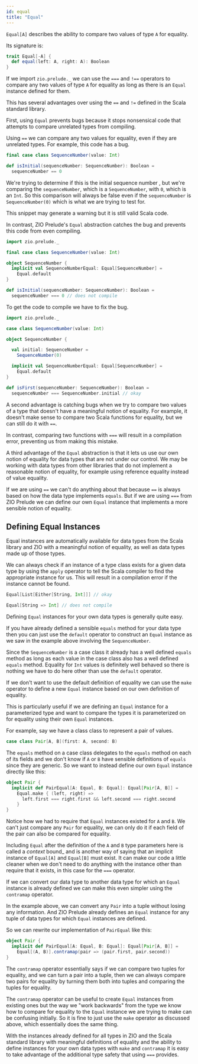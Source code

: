 ```yaml
---
id: equal
title: "Equal"
---
```


`Equal[A]` describes the ability to compare two values of type `A` for equality.

Its signature is:

```scala mdoc
trait Equal[-A] {
  def equal(left: A, right: A): Boolean
}
```

If we import `zio.prelude._` we can use the `===` and `!==` operators to compare any two values of type `A` for equality as long as there is an `Equal` instance defined for them.

This has several advantages over using the `==` and `!=` defined in the Scala standard library.

First, using `Equal` prevents bugs because it stops nonsensical code that attempts to compare unrelated types from compiling.

Using `==` we can compare any two values for equality, even if they are unrelated types. For example, this code has a bug.

```scala mdoc:warn
final case class SequenceNumber(value: Int)

def isInitial(sequenceNumber: SequenceNumber): Boolean =
  sequenceNumber == 0
```

We're trying to determine if this is the initial sequence number , but we're comparing the `sequenceNumber`, which is a `SequenceNumber`, with `0`, which is an `Int`. So this comparison will always be false even if the `sequenceNumber` is `SequenceNumber(0)` which is what we are trying to test for.

This snippet may generate a warning but it is still valid Scala code.

In contrast, ZIO Prelude's `Equal` abstraction catches the bug and prevents this code from even compiling.

```scala mdoc:reset:fail
import zio.prelude._

final case class SequenceNumber(value: Int)

object SequenceNumber {
  implicit val SequenceNumberEqual: Equal[SequenceNumber] =
    Equal.default
}

def isInitial(sequenceNumber: SequenceNumber): Boolean =
  sequenceNumber === 0 // does not compile
```

To get the code to compile we have to fix the bug.

```scala mdoc
import zio.prelude._

case class SequenceNumber(value: Int)

object SequenceNumber {

  val initial: SequenceNumber =
    SequenceNumber(0)

  implicit val SequenceNumberEqual: Equal[SequenceNumber] =
    Equal.default
}

def isFirst(sequenceNumber: SequenceNumber): Boolean =
  sequenceNumber === SequenceNumber.initial // okay
```

A second advantage is catching bugs when we try to compare two values of a type that doesn't have a meaningful notion of equality. For example, it doesn't make sense to compare two Scala functions for equality, but we can still do it with `==`.

In contrast, comparing two functions with `===` will result in a compilation error, preventing us from making this mistake.

A third advantage of the `Equal` abstraction is that it lets us use our own notion of equality for data types that are not under our control. We may be working with data types from other libraries that do not implement a reasonable notion of equality, for example using reference equality instead of value equality.

If we are using `==` we can't do anything about that because `==` is always based on how the data type implements `equals`. But if we are using `===` from ZIO Prelude we can define our own `Equal` instance that implements a more sensible notion of equality.

## Defining Equal Instances

Equal instances are automatically available for data types from the Scala library and ZIO with a meaningful notion of equality, as well as data types made up of those types.

We can always check if an instance of a type class exists for a given data type by using the `apply` operator to tell the Scala compiler to find the appropriate instance for us. This will result in a compilation error if the instance cannot be found.

```scala mdoc
Equal[List[Either[String, Int]]] // okay
```

```scala mdoc:fail
Equal[String => Int] // does not compile
```

Defining `Equal` instances for your own data types is generally quite easy.

If you have already defined a sensible `equals` method for your data type then you can just use the `default` operator to construct an `Equal` instance as we saw in the example above involving the `SequenceNumber`.

Since the `SequenceNumber` is a case class it already has a well defined `equals` method as long as each value in the case class also has a well defined `equals` method. Equality for `Int` values is definitely well behaved so there is nothing we have to do here other than use the `default` operator.

If we don't want to use the default definition of equality we can use the `make` operator to define a new `Equal` instance based on our own definition of equality.

This is particularly useful if we are defining an `Equal` instance for a parameterized type and want to compare the types it is parameterized on for equality using their own `Equal` instances.

For example, say we have a class class to represent a pair of values.

```scala mdoc
case class Pair[A, B](first: A, second: B)
```

The `equals` method on a case class delegates to the `equals` method on each of its fields and we don't know if `A` or `B` have sensible definitions of `equals` since they are generic. So we want to instead define our own `Equal` instance directly like this:

```scala mdoc
object Pair {
  implicit def PairEqual[A: Equal, B: Equal]: Equal[Pair[A, B]] =
    Equal.make { (left, right) =>
      left.first === right.first && left.second === right.second
    }
}
```

Notice how we had to require that `Equal` instances existed for `A` and `B`. We can't just compare any `Pair` for equality, we can only do it if each field of the pair can also be compared for equality.

Including `Equal` after the definition of the `A` and `B` type parameters here is called a _context_ bound_ and is another way of saying that an implicit instance of `Equal[A]` and `Equal[B]` must exist. It can make our code a little cleaner when we don't need to do anything with the instance other than require that it exists, in this case for the `===` operator.

If we can convert our data type to another data type for which an `Equal` instance is already defined we can make this even simpler using the `contramap` operator.

In the example above, we can convert any `Pair` into a tuple without losing any information. And ZIO Prelude already defines an `Equal` instance for any tuple of data types for which `Equal` instances are defined.

So we can rewrite our implementation of `PairEqual` like this:

```scala mdoc:nest
object Pair {
  implicit def PairEqual[A: Equal, B: Equal]: Equal[Pair[A, B]] =
    Equal[(A, B)].contramap(pair => (pair.first, pair.second))
}
```

The `contramap` operator essentially says if we can compare two tuples for equality, and we can turn a pair into a tuple, then we can always compare two pairs for equality by turning them both into tuples and comparing the tuples for equality.

The `contramap` operator can be useful to create `Equal` instances from existing ones but the way we "work backwards" from the type we know how to compare for equality to the `Equal` instance we are trying to make can be confusing initially. So it is fine to just use the `make` operator as discussed above, which essentially does the same thing.

With the instances already defined for all types in ZIO and the Scala standard library with meaningful definitions of equality and the ability to define instances for your own data types with `make` and `contramap` it is easy to take advantage of the additional type safety that using `===` provides.
